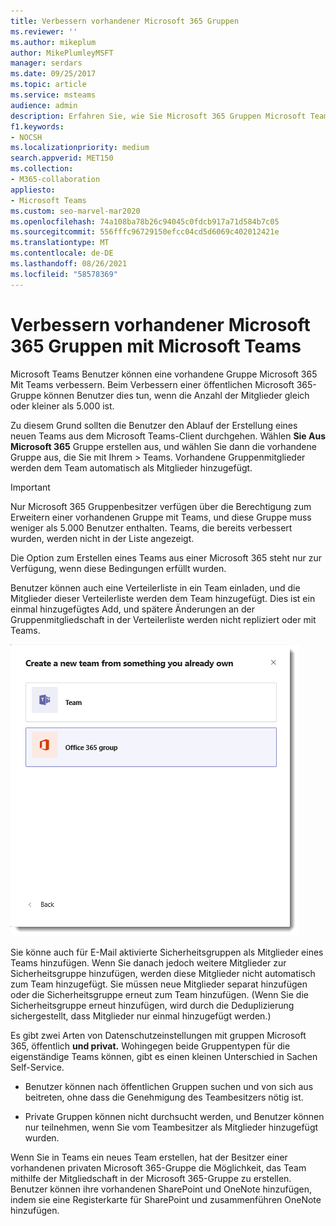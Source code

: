 ```yaml
---
title: Verbessern vorhandener Microsoft 365 Gruppen
ms.reviewer: ''
ms.author: mikeplum
author: MikePlumleyMSFT
manager: serdars
ms.date: 09/25/2017
ms.topic: article
ms.service: msteams
audience: admin
description: Erfahren Sie, wie Sie Microsoft 365 Gruppen Microsoft Teams, indem Sie eine Verteilerliste zu einem Team einladen, E-Mail-aktivierte Sicherheitsgruppen hinzufügen und vieles mehr.
f1.keywords:
- NOCSH
ms.localizationpriority: medium
search.appverid: MET150
ms.collection:
- M365-collaboration
appliesto:
- Microsoft Teams
ms.custom: seo-marvel-mar2020
ms.openlocfilehash: 74a108ba78b26c94045c0fdcb917a71d584b7c05
ms.sourcegitcommit: 556fffc96729150efcc04cd5d6069c402012421e
ms.translationtype: MT
ms.contentlocale: de-DE
ms.lasthandoff: 08/26/2021
ms.locfileid: "58578369"
---
```

# <a name="enhance-existing-microsoft-365-groups-with-microsoft-teams"></a>Verbessern vorhandener Microsoft 365 Gruppen mit Microsoft Teams

Microsoft Teams Benutzer können eine vorhandene Gruppe Microsoft 365 Mit Teams verbessern. Beim Verbessern einer öffentlichen Microsoft 365-Gruppe können Benutzer dies tun, wenn die Anzahl der Mitglieder gleich oder kleiner als 5.000 ist.

Zu diesem Grund sollten die Benutzer den Ablauf der Erstellung eines neuen Teams aus dem Microsoft Teams-Client durchgehen. Wählen **Sie Aus Microsoft 365** Gruppe erstellen aus, und wählen Sie dann die vorhandene Gruppe aus, die Sie mit Ihrem  >  Teams. Vorhandene Gruppenmitglieder werden dem Team automatisch als Mitglieder hinzugefügt.

> [!IMPORTANT]
> Nur Microsoft 365 Gruppenbesitzer verfügen über die Berechtigung zum Erweitern einer vorhandenen Gruppe mit Teams, und diese Gruppe muss weniger als 5.000 Benutzer enthalten. Teams, die bereits verbessert wurden, werden nicht in der Liste angezeigt.
>
>Die Option zum Erstellen eines Teams aus einer Microsoft 365 steht nur zur Verfügung, wenn diese Bedingungen erfüllt wurden.

Benutzer können auch eine Verteilerliste in ein Team einladen, und die Mitglieder dieser Verteilerliste werden dem Team hinzugefügt. Dies ist ein einmal hinzugefügtes Add, und spätere Änderungen an der Gruppenmitgliedschaft in der Verteilerliste werden nicht repliziert oder mit Teams.

![Screenshot der Option zum Erstellen eines Teams aus einer Microsoft 365 Gruppe](media/Enhance_Existing_Office_365_groups_with_Microsoft_Teams_image2.png)

Sie könne auch für E-Mail aktivierte Sicherheitsgruppen als Mitglieder eines Teams hinzufügen. Wenn Sie danach jedoch weitere Mitglieder zur Sicherheitsgruppe hinzufügen, werden diese Mitglieder nicht automatisch zum Team hinzugefügt. Sie müssen neue Mitglieder separat hinzufügen oder die Sicherheitsgruppe erneut zum Team hinzufügen. (Wenn Sie die Sicherheitsgruppe erneut hinzufügen, wird durch die Deduplizierung sichergestellt, dass Mitglieder nur einmal hinzugefügt werden.)

Es gibt zwei Arten von Datenschutzeinstellungen mit gruppen Microsoft 365, öffentlich **und privat.** Wohingegen beide Gruppentypen für die eigenständige Teams können, gibt es einen kleinen Unterschied in Sachen Self-Service.

-   Benutzer können nach öffentlichen Gruppen suchen und von sich aus beitreten, ohne dass die Genehmigung des Teambesitzers nötig ist.

-   Private Gruppen können nicht durchsucht werden, und Benutzer können nur teilnehmen, wenn Sie vom Teambesitzer als Mitglieder hinzugefügt wurden.

Wenn Sie in Teams ein neues Team erstellen, hat der Besitzer einer vorhandenen privaten Microsoft 365-Gruppe die Möglichkeit, das Team mithilfe der Mitgliedschaft in der Microsoft 365-Gruppe zu erstellen. Benutzer können ihre vorhandenen SharePoint und OneNote hinzufügen, indem sie eine Registerkarte für SharePoint und zusammenführen OneNote hinzufügen.
